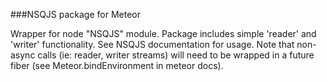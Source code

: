 ###NSQJS package for Meteor

Wrapper for node "NSQJS" module.  Package includes simple 'reader' and 'writer' functionality.  See NSQJS documentation for usage.  Note that non-async calls (ie: reader, writer streams) will need to be wrapped in a future fiber (see Meteor.bindEnvironment in meteor docs).
